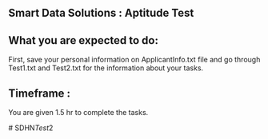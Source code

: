 Smart Data Solutions : Aptitude Test
------------------------------------


What you are expected to do:
---------------------------
First, save your personal information on ApplicantInfo.txt file 
and go through Test1.txt and Test2.txt for the information about your tasks.

	
Timeframe :
---------
You are given 1.5 hr to complete the tasks.


#   S D H N _ T e s t _ 2  
 